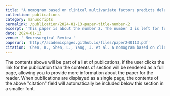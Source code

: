 ```yaml
---
title: "A nomogram based on clinical multivariate factors predicts delayed cure after microvascular decompression for hemifacial spasm"
collection: publications
category: manuscripts
permalink: /publication/2024-01-13-paper-title-number-2
excerpt: 'This paper is about the number 2. The number 3 is left for future work.'
date: 2024-01-13
venue: ' Neurosurgical Review '
paperurl: 'http://academicpages.github.io/files/paper240113.pdf'
citation: 'Chen, K., Shen, L., Yang, J. et al. A nomogram based on clinical multivariate factors predicts delayed cure after microvascular decompression for hemifacial spasm. Neurosurg Rev 47, 44 (2024). https://doi.org/10.1007/s10143-024-02284-5'
---
```


The contents above will be part of a list of publications, if the user clicks the link for the publication than the contents of section will be rendered as a full page, allowing you to provide more information about the paper for the reader. When publications are displayed as a single page, the contents of the above "citation" field will automatically be included below this section in a smaller font.
